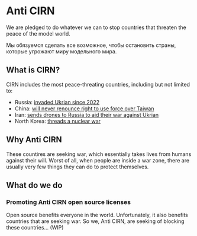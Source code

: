 # Anti CIRN

We are pledged to do whatever we can to stop countries that threaten the peace of the model world.

Мы обязуемся сделать все возможное, чтобы остановить страны, которые угрожают миру модельного мира.

## What is CIRN?

CIRN includes the most peace-threating countries, including but not limited to:

- Russia: [invaded Ukrian since 2022](https://en.wikipedia.org/wiki/2022_Russian_invasion_of_Ukraine)
- China: [will never renounce right to use force over Taiwan](https://www.reuters.com/world/china/xi-china-will-never-renounce-right-use-force-over-taiwan-2022-10-16/)
- Iran: [sends drones to Russia to aid their war against Ukrian](https://breakingdefense.com/2023/01/uk-minister-iran-made-big-mistake-in-giving-drones-to-russia-for-ukraine-war/)
- North Korea: [threads a nuclear war](https://www.pbs.org/newshour/world/north-korea-fires-2-missiles-into-sea-continuing-nuclear-threat-escalation)

## Why Anti CIRN

These countires are seeking war, which essentially takes lives from humans against their will. Worst of all, when people are inside a war zone, there are usually very few things they can do to protect themselves.

## What do we do

### Promoting Anti CIRN open source licenses

Open source benefits everyone in the world. Unfortunately, it also benefits countries that are seeking war. So we, Anti CIRN, are seeking of blocking these countries... (WIP)
